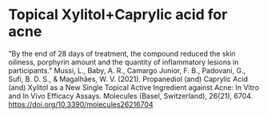 # Topical Xylitol+Caprylic acid for acne

"By the end of 28 days of treatment, the compound reduced the skin oiliness, porphyrin amount and the quantity of inflammatory lesions in participants."
Mussi, L., Baby, A. R., Camargo Junior, F. B., Padovani, G., Sufi, B. D. S., & Magalhães, W. V. (2021). Propanediol (and) Caprylic Acid (and) Xylitol as a New Single Topical Active Ingredient against Acne: In Vitro and In Vivo Efficacy Assays. Molecules (Basel, Switzerland), 26(21), 6704. https://doi.org/10.3390/molecules26216704
